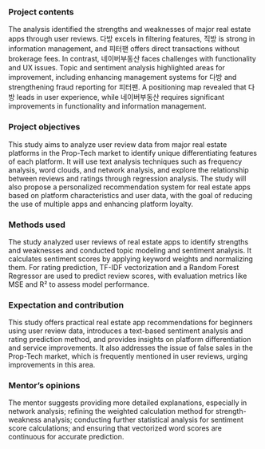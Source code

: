 ### Project contents
The analysis identified the strengths and weaknesses of major real estate apps through user reviews. 
다방 excels in filtering features, 직방 is strong in information management, and 피터팬 offers direct transactions without brokerage fees. 
In contrast, 네이버부동산 faces challenges with functionality and UX issues. 
Topic and sentiment analysis highlighted areas for improvement, including enhancing management systems for 다방 and strengthening fraud reporting for 피터팬.
A positioning map revealed that 다방 leads in user experience, while 네이버부동산 requires significant improvements in functionality and information management.

### Project objectives
This study aims to analyze user review data from major real estate platforms in the Prop-Tech market to identify unique differentiating features of each platform.
It will use text analysis techniques such as frequency analysis, word clouds, and network analysis, and explore the relationship between reviews and ratings through regression analysis. 
The study will also propose a personalized recommendation system for real estate apps based on platform characteristics and user data, with the goal of reducing the use of multiple apps and enhancing platform loyalty.

### Methods used
The study analyzed user reviews of real estate apps to identify strengths and weaknesses and conducted topic modeling and sentiment analysis. 
It calculates sentiment scores by applying keyword weights and normalizing them.
For rating prediction, TF-IDF vectorization and a Random Forest Regressor are used to predict review scores, 
with evaluation metrics like MSE and R² to assess model performance.

### Expectation and contribution
This study offers practical real estate app recommendations for beginners using user review data, 
introduces a text-based sentiment analysis and rating prediction method, and provides insights on platform differentiation and service improvements.
It also addresses the issue of false sales in the Prop-Tech market, which is frequently mentioned in user reviews, urging improvements in this area.

### Mentor’s opinions
The mentor suggests providing more detailed explanations, especially in network analysis; 
refining the weighted calculation method for strength-weakness analysis; conducting further statistical analysis for sentiment score calculations; and ensuring that vectorized word scores are continuous for accurate prediction.
